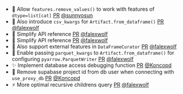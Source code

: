 - 🐛 Allow `features.remove_values()` to work with features of `dtype=list[cat]` [PR](https://github.com/laminlabs/lamindb/pull/3237) [@sunnyosun](https://github.com/sunnyosun)
- 🚸 Also introduce `csv_kwargs` for `Artifact.from_dataframe()` [PR](https://github.com/laminlabs/lamindb/pull/3242) [@falexwolf](https://github.com/falexwolf)
- 📝 Simplify API reference [PR](https://github.com/laminlabs/lamindb/pull/3241) [@falexwolf](https://github.com/falexwolf)
- 📝 Simplify API reference [PR](https://github.com/laminlabs/lamindb-setup/pull/1182) [@falexwolf](https://github.com/falexwolf)
- 🚸 Also support external features in `DataFrameCurator` [PR](https://github.com/laminlabs/lamindb/pull/3240) [@falexwolf](https://github.com/falexwolf)
- 🚸 Enable passing `parquet_kwargs` to `Artifact.from_dataframe()` for configuring `pyarrow.ParquetWriter` [PR](https://github.com/laminlabs/lamindb/pull/3239) [@falexwolf](https://github.com/falexwolf)
- ✨ Implement database access debugging function [PR](https://github.com/laminlabs/lamindb-setup/pull/1181) [@Koncopd](https://github.com/Koncopd)
- 🐛 Remove supabase project id from db user when connecting with `use_proxy_db` [PR](https://github.com/laminlabs/lamindb-setup/pull/1180) [@Koncopd](https://github.com/Koncopd)
- ⚡️ More optimal recursive childrens query [PR](https://github.com/laminlabs/lamindb/pull/3238) [@falexwolf](https://github.com/falexwolf)
